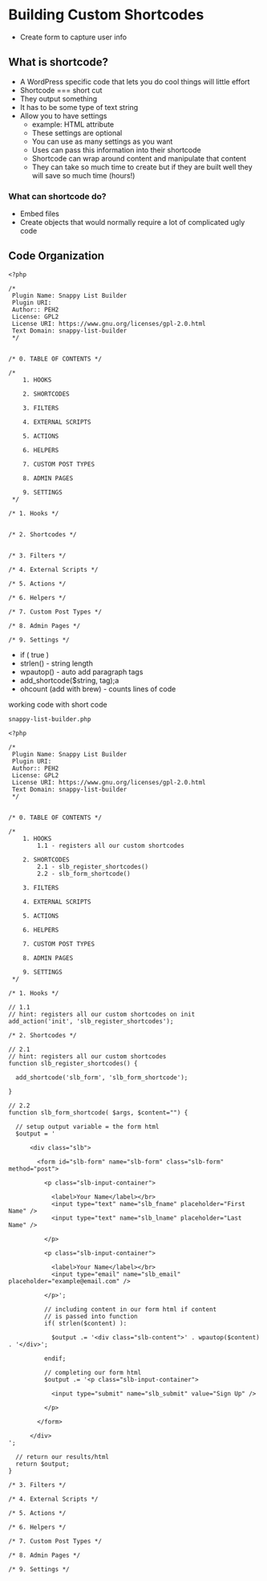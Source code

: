# Building Custom Shortcodes
* Create form to capture user info

## What is shortcode?
* A WordPress specific code that lets you do cool things will little effort
* Shortcode === short cut
* They output something
* It has to be some type of text string
* Allow you to have settings
  - example: HTML attribute
  - These settings are optional
  - You can use as many settings as you want
  - Uses can pass this information into their shortcode
  - Shortcode can wrap around content and manipulate that content
  - They can take so much time to create but if they are built well they will save so much time (hours!)

### What can shortcode do?
* Embed files
* Create objects that would normally require a lot of complicated ugly code

## Code Organization
```
<?php

/*
 Plugin Name: Snappy List Builder
 Plugin URI: 
 Author:: PEH2
 License: GPL2
 License URI: https://www.gnu.org/licenses/gpl-2.0.html
 Text Domain: snappy-list-builder
 */


/* 0. TABLE OF CONTENTS */

/*
    1. HOOKS

    2. SHORTCODES

    3. FILTERS

    4. EXTERNAL SCRIPTS

    5. ACTIONS

    6. HELPERS

    7. CUSTOM POST TYPES

    8. ADMIN PAGES

    9. SETTINGS
 */

/* 1. Hooks */


/* 2. Shortcodes */


/* 3. Filters */

/* 4. External Scripts */

/* 5. Actions */

/* 6. Helpers */

/* 7. Custom Post Types */

/* 8. Admin Pages */

/* 9. Settings */
```

* if ( true )
* strlen() - string length
* wpautop() - auto add paragraph tags
* add_shortcode($string, tag);a
* ohcount (add with brew) - counts lines of code

working code with short code

`snappy-list-builder.php`

```
<?php

/*
 Plugin Name: Snappy List Builder
 Plugin URI: 
 Author:: PEH2
 License: GPL2
 License URI: https://www.gnu.org/licenses/gpl-2.0.html
 Text Domain: snappy-list-builder
 */


/* 0. TABLE OF CONTENTS */

/*
    1. HOOKS
        1.1 - registers all our custom shortcodes

    2. SHORTCODES
        2.1 - slb_register_shortcodes()
        2.2 - slb_form_shortcode()
        
    3. FILTERS

    4. EXTERNAL SCRIPTS

    5. ACTIONS

    6. HELPERS

    7. CUSTOM POST TYPES

    8. ADMIN PAGES

    9. SETTINGS
 */

/* 1. Hooks */

// 1.1
// hint: registers all our custom shortcodes on init
add_action('init', 'slb_register_shortcodes');

/* 2. Shortcodes */

// 2.1
// hint: registers all our custom shortcodes
function slb_register_shortcodes() {

  add_shortcode('slb_form', 'slb_form_shortcode');
  
}

// 2.2
function slb_form_shortcode( $args, $content="") {

  // setup output variable = the form html
  $output = '

      <div class="slb">
      
        <form id="slb-form" name="slb-form" class="slb-form" method="post">
        
          <p class="slb-input-container">

            <label>Your Name</label></br>
            <input type="text" name="slb_fname" placeholder="First Name" />
            <input type="text" name="slb_lname" placeholder="Last Name" />

          </p>

          <p class="slb-input-container">

            <label>Your Name</label></br>
            <input type="email" name="slb_email" placeholder="example@email.com" />

          </p>';
          
          // including content in our form html if content
          // is passed into function
          if( strlen($content) ):

            $output .= '<div class="slb-content">' . wpautop($content) . '</div>';

          endif; 
          
          // completing our form html
          $output .= '<p class="slb-input-container">

            <input type="submit" name="slb_submit" value="Sign Up" />

          </p>

        </form>

      </div>
';

  // return our results/html
  return $output;
}

/* 3. Filters */

/* 4. External Scripts */

/* 5. Actions */

/* 6. Helpers */

/* 7. Custom Post Types */

/* 8. Admin Pages */

/* 9. Settings */
```
